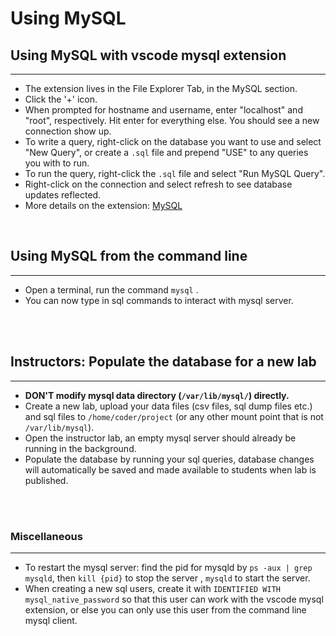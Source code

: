 # Using MySQL

## Using MySQL with vscode mysql extension
---
- The extension lives in the File Explorer Tab, in the MySQL section.
- Click the '+' icon. 
- When prompted for hostname and username, enter "localhost" and "root", respectively. Hit enter for everything else. You should see a new connection show up.
- To write a query, right-click on the database you want to use and select "New Query", or create a `.sql` file and prepend "USE" to any queries you with to run.
- To run the query, right-click the `.sql` file and select "Run MySQL Query".
- Right-click on the connection and select refresh to see database updates reflected.
- More details on the extension: [MySQL](https://marketplace.visualstudio.com/items?itemName=formulahendry.vscode-mysql)

<br/>

## Using MySQL from the command line
----
- Open a terminal, run the command `mysql` .
- You can now type in sql commands to interact with mysql server.

<br/><br/>

## Instructors: Populate the database for a new lab
---
- **DON'T modify mysql data directory (`/var/lib/mysql/`) directly.**
- Create a new lab, upload your data files (csv files, sql dump files etc.) and sql files to `/home/coder/project` (or any other mount point that is not `/var/lib/mysql`).
- Open the instructor lab, an empty mysql server should already be running in the background.
- Populate the database by running your sql queries, database changes will automatically be saved and made available to students when lab is published.

<br/><br/>

### Miscellaneous
---
- To restart the mysql server: find the pid for mysqld by `ps -aux | grep mysqld`, then `kill {pid}` to stop the server , `mysqld` to start the server.
- When creating a new sql users, create it with `IDENTIFIED WITH mysql_native_password` so that this user can work with the vscode mysql extension, or else you can only use this user from the command line mysql client.
